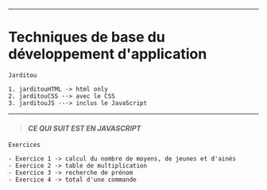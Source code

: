 ___
# **Techniques de base du développement d'application**

    Jarditou

    1. jarditouHTML ·> html only
    2. jarditouCSS ··> avec le CSS
    3. jarditouJS ···> inclus le JavaScript
 

___

> #### ***CE QUI SUIT EST EN JAVASCRIPT***


    Exercices

    - Exercice 1 ·> calcul du nombre de moyens, de jeunes et d'ainés
    - Exercice 2 ·> table de multiplication
    - Exercice 3 ·> recherche de prénom
    - Exercice 4 ·> total d'une commande